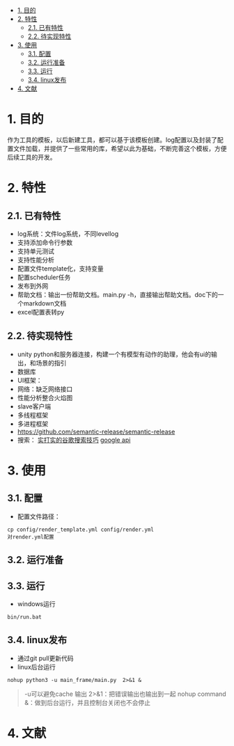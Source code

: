 <!-- TOC -->

- [1. 目的](#1-%E7%9B%AE%E7%9A%84)
- [2. 特性](#2-%E7%89%B9%E6%80%A7)
    - [2.1. 已有特性](#21-%E5%B7%B2%E6%9C%89%E7%89%B9%E6%80%A7)
    - [2.2. 待实现特性](#22-%E5%BE%85%E5%AE%9E%E7%8E%B0%E7%89%B9%E6%80%A7)
- [3. 使用](#3-%E4%BD%BF%E7%94%A8)
    - [3.1. 配置](#31-%E9%85%8D%E7%BD%AE)
    - [3.2. 运行准备](#32-%E8%BF%90%E8%A1%8C%E5%87%86%E5%A4%87)
    - [3.3. 运行](#33-%E8%BF%90%E8%A1%8C)
    - [3.4. linux发布](#34-linux%E5%8F%91%E5%B8%83)
- [4. 文献](#4-%E6%96%87%E7%8C%AE)

<!-- /TOC -->

# 1. 目的

作为工具的模板，以后新建工具，都可以基于该模板创建。log配置以及封装了配置文件加载，并提供了一些常用的库，希望以此为基础，不断完善这个模板，方便后续工具的开发。

# 2. 特性

## 2.1. 已有特性
* log系统：文件log系统，不同levellog
* 支持添加命令行参数
* 支持单元测试
* 支持性能分析
* 配置文件template化，支持变量
* 配置scheduler任务
* 发布到外网
* 帮助文档：输出一份帮助文档。main.py -h，直接输出帮助文档。doc下的一个markdown文档
* excel配置表转py


## 2.2. 待实现特性
* unity python和服务器连接，构建一个有模型有动作的助理，他会有ui的输出，和场景的指引
* 数据库
* UI框架：
* 网络：缺乏网络接口
* 性能分析整合火焰图
* slave客户端
* 多线程框架
* 多进程框架
* https://github.com/semantic-release/semantic-release
* 搜索：
    [实打实的谷歌搜索技巧](https://zhuanlan.zhihu.com/p/25525658)
    [google api](https://developers.google.com/apis-explorer)

# 3. 使用

## 3.1. 配置

* 配置文件路径：
~~~
cp config/render_template.yml config/render.yml
对render.yml配置
~~~

## 3.2. 运行准备


## 3.3. 运行
* windows运行
~~~
bin/run.bat
~~~

## 3.4. linux发布
* 通过git pull更新代码
* linux后台运行
~~~
nohup python3 -u main_frame/main.py  2>&1 &
~~~

> -u可以避免cache 输出
> 2>&1：把错误输出也输出到一起
> nohup command &：做到后台运行，并且控制台关闭也不会停止
>
>


# 4. 文献

